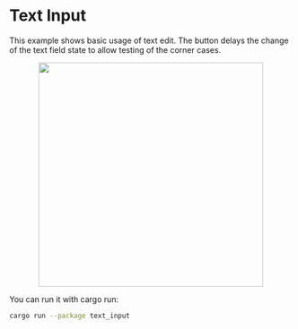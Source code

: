 # Text Input

This example shows basic usage of text edit.
The button delays the change of the text field state to allow testing of the corner cases.

<div align="center">
  <a href="https://gfycat.com/everycarelessisabellinewheatear">
    <img src="https://thumbs.gfycat.com/EveryCarelessIsabellinewheatear-max-1mb.gif" height="400px">
  </a>
</div>

You can run it with cargo run:
```bash
cargo run --package text_input
```
